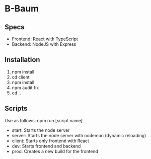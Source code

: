 # B-Baum

## Specs

-   Frontend: React with TypeScript
-   Backend: NodeJS with Express

## Installation

1. npm install
2. cd client
3. npm install
4. npm audit fix
5. cd ..

## Scripts

Use as follows: npm run [script name]

-   start: Starts the node server
-   server: Starts the node server with nodemon (dynamic reloading)
-   client: Starts only frontend with React
-   dev: Starts frontend and backend
-   prod: Creates a new build for the frontend
